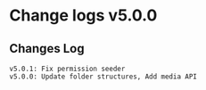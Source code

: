 # Change logs v5.0.0


## Changes Log 
    v5.0.1: Fix permission seeder
    v5.0.0: Update folder structures, Add media API
